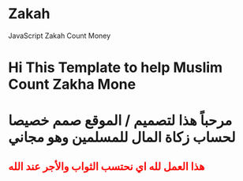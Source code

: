 # Zakah
JavaScript Zakah Count Money
<h1>Hi This Template to help Muslim Count Zakha Mone</h1>
<h1>
مرحباً هذا لتصميم / الموقع صمم خصيصا لحساب زكاة المال للمسلمين 
وهو مجاني 
</h1>
<h2 style="color:red; Font-weightbold;">
هذا العمل لله اي نحتسب الثواب والأجر عند الله
</h2>
